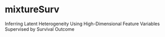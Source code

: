 # mixtureSurv
Inferring Latent Heterogeneity Using High-Dimensional Feature Variables Supervised by Survival Outcome
